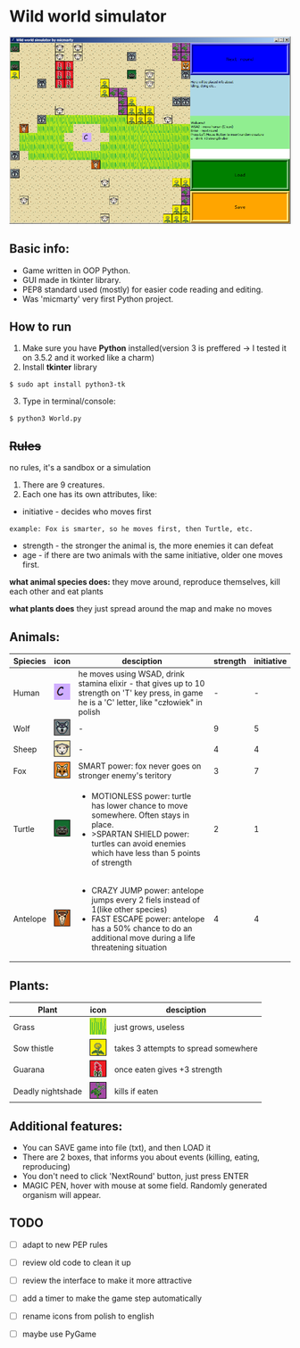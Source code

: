 # Wild world simulator
![screenshot](doc/screen.png)

## Basic info:
- Game written in OOP Python.
- GUI made in tkinter library.
- PEP8 standard used (mostly) for easier code reading and editing.
- Was 'micmarty' very first Python project.

## How to run
1. Make sure you have **Python** installed(version 3 is preffered -> I tested it on 3.5.2 and it worked like a charm)
2. Install **tkinter** library
```
$ sudo apt install python3-tk
```
3. Type in terminal/console:
```
$ python3 World.py
```


## ~~Rules~~
no rules, it's a sandbox or a simulation
1. There are 9 creatures.
2. Each one has its own attributes, like: 
  - initiative - decides who moves first
```
example: Fox is smarter, so he moves first, then Turtle, etc.
```
  - strength - the stronger the animal is, the more enemies it can defeat
  - age - if there are two animals with the same initiative, older one moves first.

**what animal species does:**
  they move around, reproduce themselves, kill each other and eat plants

**what plants does**
  they just spread around the map and make no moves


## Animals:
Spiecies | icon | desciption | strength | initiative 
------ | ------ | -------------|-------------|---------------
Human | ![human_icon](icons/czlowiek.png) |  he moves using WSAD, drink stamina elixir - that gives up to 10 strength on 'T' key press, in game he is a 'C' letter, like "człowiek" in polish | - | -
Wolf | ![wolf_icon](icons/wolf.png) | - | 9 | 5
Sheep | ![sheep_icon](icons/owca.png) | - | 4 | 4
Fox | ![fox_icon](icons/lis.png) | SMART power: fox never goes on stronger enemy's teritory | 3 | 7
Turtle | ![turtle_icon](icons/zolw.png) | <ul><li>MOTIONLESS power: turtle has lower chance to move somewhere. Often stays in place.</li><li>>SPARTAN SHIELD power: turtles can avoid enemies which have less than 5 points of strength</li></ul> | 2 | 1
Antelope | ![antelope_icon](icons/antylopa.png) |  <ul><li>CRAZY JUMP power: antelope jumps every 2 fiels instead of 1(like other species)</li><li>FAST ESCAPE power: antelope has a 50% chance to do an additional move during a life threatening situation</li> | 4 | 4

## Plants:
Plant | icon | desciption 
------- | ----- | -------------
Grass | ![grass_icon](icons/trawa.png) | just grows, useless
Sow thistle | ![sow_thistle_icon](icons/mlecz.png) | takes 3 attempts to spread somewhere
Guarana | ![guarana_icon](icons/guarana.png) | once eaten gives +3 strength
Deadly nightshade | ![deadly_nightshade_icon](icons/wilczajagoda.png) | kills if eaten

## Additional features:
- You can SAVE game into file (txt), and then LOAD it
- There are 2 boxes, that informs you about events (killing, eating, reproducing)
- You don't need to click 'NextRound' button, just press ENTER
- MAGIC PEN, hover with mouse at some field. Randomly generated organism will appear.

## TODO
- [ ] adapt to new PEP rules
- [ ] review old code to clean it up
- [ ] review the interface to make it more attractive
- [ ] add a timer to make the game step automatically
- [ ] rename icons from polish to english
- [ ] maybe use PyGame




